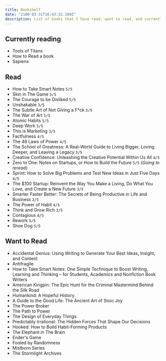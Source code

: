 ```yaml
---
title: Bookshelf
date: "2100-03-31T16:43:32.169Z"
description: List of books that I have read, want to read, and currently reading.
---
```


## Currently reading
- Tools of Titans
- How to Read a book
- Sapiens

## Read
- How to Take Smart Notes `5/5`
- Skin in The Game `5/5`
- The Courage to be Disliked `5/5`
- Unshakable `3/5`
- The Subtle Art of Not Giving a F*ck  `3/5`
- The War of Art `5/5`
- Atomic Habits `5/5`
- Deep Work `5/5`
- This is Marketing `3/5`
- Factfulness `4/5`
- The 48 Laws of Power `4/5`
- The School of Greatness: A Real-World Guide to Living Bigger, Loving Deeper, and Leaving a Legacy `3/5`
- Creative Confidence: Unleashing the Creative Potential Within Us All `4/5`
- Zero to One: Notes on Startups, or How to Build the Future `5/5` (*Going to reread*)
- Sprint: How to Solve Big Problems and Test New Ideas in Just Five Days `4/5`
- The $100 Startup: Reinvent the Way You Make a Living, Do What You Love, and Create a New Future `3/5`
- Smarter Faster Better: The Secrets of Being Productive in Life and Business `2/5`
- The Power of Habit `4/5`
- Think and Grow Rich `3/5`
- Contagious `4/5`
- Rework `5/5`
- Shoe Dog `5/5`

## Want to Read
- Accidental Genius: Using Writing to Generate Your Best Ideas, Insight, and Content 
- Antifragile
- How to Take Smart Notes: One Simple Technique to Boost Writing, Learning and Thinking – for Students, Academics and Nonfiction Book Writers
- American Kingpin: The Epic Hunt for the Criminal Mastermind Behind the Silk Road
- Humankind: A Hopeful History
- A Guide to the Good Life: The Ancient Art of Stoic Joy
- The Power Broker
- The Path to Power
- The Design of Everyday Things
- Predictably Irrational: The Hidden Forces That Shape Our Decisions
- Hooked: How to Build Habit-Forming Products
- The Elephant in The Brain
- Ender's Game
- Fooled by Randomness
- Mistborn Series
- The Stormlight Archives